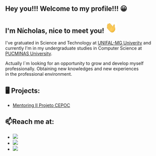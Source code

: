 ## Hey you!!! Welcome to my profile!!! :grinning:
## I'm Nícholas, nice to meet you! <img src="https://raw.githubusercontent.com/ABSphreak/ABSphreak/master/gifs/Hi.gif" width="35" height="35"/>

I've gratuated in Science and Technology at [UNIFAL-MG Univerity](https://www.unifal-mg.edu.br/pocosdecaldas/) and currently I'm in my undergraduate studies in Computer Science at [PUCMINAS University](https://www.pucpcaldas.br/).

Actually I`m looking for an opportunity to grow and develop myself professionally. Obtaining new knowledges and new experiences  
in the professional environment.

## 🖥️ Projects:

* [Mentoring II Projeto CEPOC](https://github.com/nicholascfp/nicholascfp-Mentoring-II-Projeto-CEPOC-Linguagens)

## 📫Reach me at:
* [<img src = "https://img.shields.io/badge/facebook-%231877F2.svg?&style=for-the-badge&logo=facebook&logoColor=white">](https://www.facebook.com/nicholas.pereira.180/)
* [<img src = "https://img.shields.io/badge/instagram-%23E4405F.svg?&style=for-the-badge&logo=instagram&logoColor=white">](https://www.instagram.com/nicholascfp/)
* [<img src="https://img.shields.io/badge/linkedin-%230077B5.svg?&style=for-the-badge&logo=linkedin&logoColor=white" />](https://www.linkedin.com/in/nicholas-pereira-07080b13a/) 
